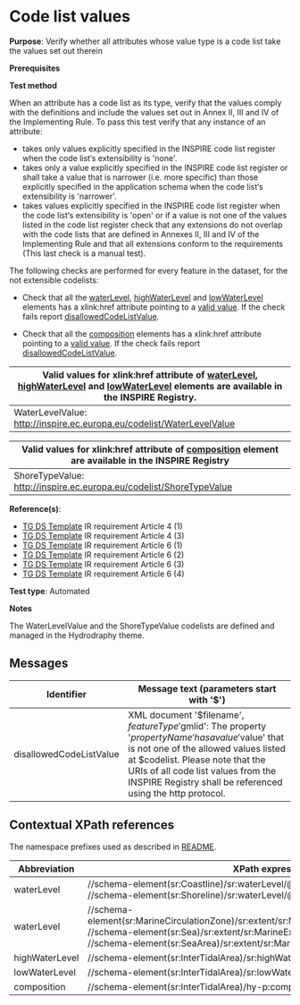 # Code list values

**Purpose**: Verify whether all attributes whose value type is a code list take the values set out therein

**Prerequisites**

**Test method**

When an attribute has a code list as its type, verify that the values comply with the definitions and include the values set out in Annex II, III and IV of the Implementing Rule. To pass this test verify that any instance of an attribute:

* takes only values explicitly specified in the INSPIRE code list register when the code list‘s extensibility is 'none'.
* takes only a value explicitly specified in the INSPIRE code list register or shall take a value that is narrower (i.e. more specific) than those explicitly specified in the application schema when the code list‘s extensibility is 'narrower'.
* takes values explicitly specified in the INSPIRE code list register when the code list‘s extensibility is 'open' or if a value is not one of the values listed in the code list register check that any extensions do not overlap with the code lists that are defined in Annexes II, III and IV of the Implementing Rule and that all extensions conform to the requirements (This last check is a manual test).

The following checks are performed for every feature in the dataset, for the not extensible codelists:

* Check that all the [waterLevel](#waterLevel), [highWaterLevel](#highWaterLevel) and [lowWaterLevel](#lowWaterLevel) elements has a xlink:href attribute pointing to a [valid value](#validValue1). If the check fails report [disallowedCodeListValue](#disallowedCodeListValue).

* Check that all the [composition](#composition) elements has a xlink:href attribute pointing to a [valid value](#validValue2). If the check fails report [disallowedCodeListValue](#disallowedCodeListValue).


| <a name="validValue1"></a> Valid values for xlink:href attribute of [waterLevel](#waterLevel), [highWaterLevel](#highWaterLevel) and [lowWaterLevel](#lowWaterLevel) elements are available in the INSPIRE Registry. | 
| ---- | 
| WaterLevelValue: http://inspire.ec.europa.eu/codelist/WaterLevelValue |

| <a name="validValue2"></a> Valid values for xlink:href attribute of [composition](#composition) element are available in the INSPIRE Registry| 
| ---- | 
| ShoreTypeValue: http://inspire.ec.europa.eu/codelist/ShoreTypeValue | 


**Reference(s)**: 

* [TG DS Template](./README.md#ref_TG_DS_tmpl) IR requirement Article 4 (1)
* [TG DS Template](./README.md#ref_TG_DS_tmpl) IR requirement Article 4 (3)
* [TG DS Template](./README.md#ref_TG_DS_tmpl) IR requirement Article 6 (1)
* [TG DS Template](./README.md#ref_TG_DS_tmpl) IR requirement Article 6 (2)
* [TG DS Template](./README.md#ref_TG_DS_tmpl) IR requirement Article 6 (3)
* [TG DS Template](./README.md#ref_TG_DS_tmpl) IR requirement Article 6 (4)

**Test type**: Automated

**Notes**

The WaterLevelValue and the ShoreTypeValue codelists are defined and managed in the Hydrodraphy theme.

## Messages

Identifier  |  Message text (parameters start with '$')
---------------------------------------------------------- | -------------------------------------------------------------------------
disallowedCodeListValue <a name="disallowedCodeListValue"/> | XML document '$filename', $featureType '$gmlid': The property '$propertyName' has a value '$value' that is not one of the allowed values listed at $codelist. Please note that the URIs of all code list values from the INSPIRE Registry shall be referenced using the http protocol. 

## Contextual XPath references

The namespace prefixes used as described in [README](./README.md#namespaces).

Abbreviation                                               |  XPath expression				|Multiplicity       |Voidable
---------------------------------------------------------- | -------------------------------|-------------------|---------
waterLevel <a name="waterLevel"></a> | //schema-element(sr:Coastline)/sr:waterLevel/@xlink:href <br> //schema-element(sr:Shoreline)/sr:waterLevel/@xlink:href | 1  | Yes
waterLevel <a name="waterLevel"></a> | //schema-element(sr:MarineCirculationZone)/sr:extent/sr:MarineExtent/sr:waterLevel/@xlink:href <br> //schema-element(sr:Sea)/sr:extent/sr:MarineExtent/sr:waterLevel/@xlink:href <br< //schema-element(sr:SeaArea)/sr:extent/sr:MarineExtent/sr:waterLevel/@xlink:href  | 0..1  | No
highWaterLevel <a name="highWaterLevel"></a> | //schema-element(sr:InterTidalArea)/sr:highWaterLevel/@xlink:href | 1 | No
lowWaterLevel <a name="lowWaterLevel"></a> | //schema-element(sr:InterTidalArea)/sr:lowWaterLevel/@xlink:href | 1 | No
composition <a name="composition"></a> | //schema-element(sr:InterTidalArea)/hy-p:composition/@xlink:href | 1 | Yes